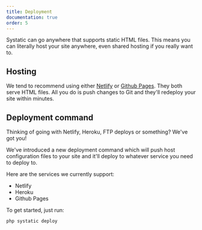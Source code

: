 ```yaml
---
title: Deployment
documentation: true
order: 5
---
```


Systatic can go anywhere that supports static HTML files. This means you can literally host your site anywhere, even shared hosting if you really want to.

## Hosting
We tend to recommend using either [Netlify](https://netlify.com) or [Github Pages](https://pages.github.com). They both serve HTML files. All you do is push changes to Git and they'll redeploy your site within minutes.

## Deployment command
Thinking of going with Netlify, Heroku, FTP deploys or something? We've got you!

We've introduced a new deployment command which will push host configuration files to your site and it'll deploy to whatever service you need to deploy to.

Here are the services we currently support:
* Netlify
* Heroku
* Github Pages

To get started, just run:

```
php systatic deploy
```
